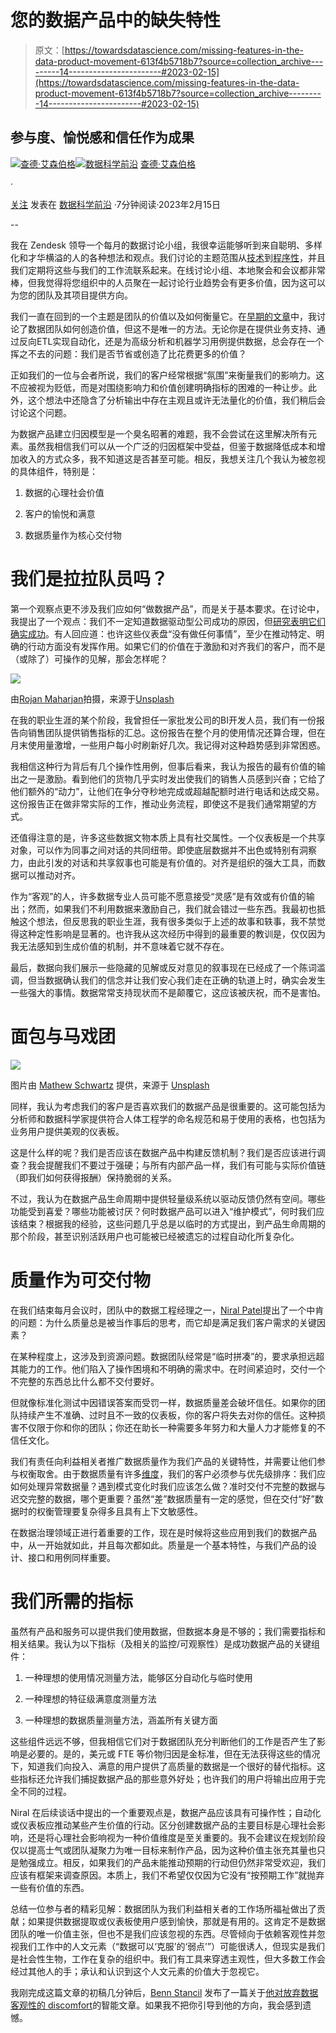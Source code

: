 # 您的数据产品中的缺失特性

> 原文：[https://towardsdatascience.com/missing-features-in-the-data-product-movement-613f4b5718b7?source=collection_archive---------14-----------------------#2023-02-15](https://towardsdatascience.com/missing-features-in-the-data-product-movement-613f4b5718b7?source=collection_archive---------14-----------------------#2023-02-15)

## 参与度、愉悦感和信任作为成果

[](https://medium.com/@cisenbe?source=post_page-----613f4b5718b7--------------------------------)[![查德·艾森伯格](../Images/56e50c1ee292ac672df4b8062e460c8e.png)](https://medium.com/@cisenbe?source=post_page-----613f4b5718b7--------------------------------)[](https://towardsdatascience.com/?source=post_page-----613f4b5718b7--------------------------------)[![数据科学前沿](../Images/a6ff2676ffcc0c7aad8aaf1d79379785.png)](https://towardsdatascience.com/?source=post_page-----613f4b5718b7--------------------------------) [查德·艾森伯格](https://medium.com/@cisenbe?source=post_page-----613f4b5718b7--------------------------------)

·

[关注](https://medium.com/m/signin?actionUrl=https%3A%2F%2Fmedium.com%2F_%2Fsubscribe%2Fuser%2Fb9113837f160&operation=register&redirect=https%3A%2F%2Ftowardsdatascience.com%2Fmissing-features-in-the-data-product-movement-613f4b5718b7&user=Chad+Isenberg&userId=b9113837f160&source=post_page-b9113837f160----613f4b5718b7---------------------post_header-----------) 发表在 [数据科学前沿](https://towardsdatascience.com/?source=post_page-----613f4b5718b7--------------------------------) ·7分钟阅读·2023年2月15日[](https://medium.com/m/signin?actionUrl=https%3A%2F%2Fmedium.com%2F_%2Fvote%2Ftowards-data-science%2F613f4b5718b7&operation=register&redirect=https%3A%2F%2Ftowardsdatascience.com%2Fmissing-features-in-the-data-product-movement-613f4b5718b7&user=Chad+Isenberg&userId=b9113837f160&source=-----613f4b5718b7---------------------clap_footer-----------)

--

[](https://medium.com/m/signin?actionUrl=https%3A%2F%2Fmedium.com%2F_%2Fbookmark%2Fp%2F613f4b5718b7&operation=register&redirect=https%3A%2F%2Ftowardsdatascience.com%2Fmissing-features-in-the-data-product-movement-613f4b5718b7&source=-----613f4b5718b7---------------------bookmark_footer-----------)

我在 Zendesk 领导一个每月的数据讨论小组，我很幸运能够听到来自聪明、多样化和才华横溢的人的各种想法和观点。我们讨论的主题范围从[技术](https://medium.com/airbnb-engineering/how-airbnb-achieved-metric-consistency-at-scale-f23cc53dea70)到[程序性](https://benn.substack.com/p/how-dbt-fails)，并且我们定期将这些与我们的工作流联系起来。在线讨论小组、本地聚会和会议都非常棒，但我觉得将您组织中的人员聚在一起讨论行业趋势会有更多价值，因为这可以为您的团队及其项目提供方向。

我们一直在回到的一个主题是团队的价值以及如何衡量它。在[早期的文章](https://medium.com/towards-data-science/data-teams-as-support-teams-2bb1f1ed31b)中，我讨论了数据团队如何创造价值，但这不是唯一的方法。无论你是在提供业务支持、通过反向ETL实现自动化，还是为高级分析和机器学习用例提供数据，总会存在一个挥之不去的问题：我们是否节省或创造了比花费更多的价值？

正如我们的一位与会者所说，我们的客户经常根据“氛围”来衡量我们的影响力。这不应被视为贬低，而是对围绕影响力和价值创建明确指标的困难的一种让步。此外，这个想法中还隐含了分析输出中存在主观且或许无法量化的价值，我们稍后会讨论这个问题。

为数据产品建立归因模型是一个臭名昭著的难题，我不会尝试在这里解决所有元素。虽然我相信我们可以从一个广泛的归因框架中受益，但鉴于数据降低成本和增加收入的方式众多，我不知道这是否甚至可能。相反，我想关注几个我认为被忽视的具体组件，特别是：

1.  数据的心理社会价值

1.  客户的愉悦和满意

1.  数据质量作为核心交付物

# 我们是拉拉队员吗？

第一个观察点更不涉及我们应如何“做数据产品”，而是关于基本要求。在讨论中，我提出了一个观点：我们不一定知道数据驱动型公司成功的原因，但[研究表明它们确实成功](https://cisr.mit.edu/publication/2022_0101_Dashboarding_WeillWoerner)。有人回应道：也许这些仪表盘“没有做任何事情”，至少在推动特定、明确的行动方面没有发挥作用。如果它们的价值在于激励和对齐我们的客户，而不是（或除了）可操作的见解，那会怎样呢？

![](../Images/5ae353fad8599c59240cb1b3370b4419.png)

由[Rojan Maharjan](https://unsplash.com/@kathmandude_?utm_source=medium&utm_medium=referral)拍摄，来源于[Unsplash](https://unsplash.com/?utm_source=medium&utm_medium=referral)

在我的职业生涯的某个阶段，我曾担任一家批发公司的BI开发人员，我们有一份报告向销售团队提供销售指标的汇总。这份报告在整个月的使用情况还算合理，但在月末使用量激增，一些用户每小时刷新好几次。我记得对这种趋势感到非常困惑。

我相信这种行为背后有几个操作性用例，但事后看来，我认为报告的最有价值的输出之一是激励。看到他们的货物几乎实时发出使我们的销售人员感到兴奋；它给了他们额外的“动力”，让他们在争分夺秒地完成或超越配额时进行电话和达成交易。这份报告正在做非常实际的工作，推动业务流程，即使这不是我们通常期望的方式。

还值得注意的是，许多这些数据文物本质上具有社交属性。一个仪表板是一个共享对象，可以作为同事之间对话的共同纽带。即使底层数据并不出色或特别有洞察力，由此引发的对话和共享叙事也可能是有价值的。对齐是组织的强大工具，而数据可以推动对齐。

作为“客观”的人，许多数据专业人员可能不愿意接受“灵感”是有效或有价值的输出；然而，如果我们不利用数据来激励自己，我们就会错过一些东西。我最初也抵触这个想法，但反思我的职业生涯，我有很多类似于上述的故事和轶事，我不禁觉得这种定性影响是显著的。也许我从这次经历中得到的最重要的教训是，仅仅因为我无法感知到生成价值的机制，并不意味着它就不存在。

最后，数据向我们展示一些隐藏的见解或反对意见的叙事现在已经成了一个陈词滥调，但当数据确认我们的信念并让我们安心我们走在正确的轨道上时，确实会发生一些强大的事情。数据常常支持现状而不是颠覆它，这应该被庆祝，而不是害怕。

# 面包与马戏团

![](../Images/d11108b1ff07cfd487f4590e494790ba.png)

图片由 [Mathew Schwartz](https://unsplash.com/@cadop?utm_source=medium&utm_medium=referral) 提供，来源于 [Unsplash](https://unsplash.com/?utm_source=medium&utm_medium=referral)

同样，我认为考虑我们的客户是否喜欢我们的数据产品是很重要的。这可能包括为分析师和数据科学家提供符合人体工程学的命名规范和易于使用的表格，也包括为业务用户提供美观的仪表板。

这是什么样的呢？我们是否应该在数据产品中构建反馈机制？我们是否应该进行调查？我会提醒我们不要过于强硬；与所有内部产品一样，我们有可能与实际价值链（即我们如何获得报酬）保持脆弱的关系。

不过，我认为在数据产品生命周期中提供轻量级系统以驱动反馈仍然有空间。哪些功能受到喜爱？哪些功能被讨厌？何时数据产品可以进入“维护模式”，何时我们应该结束？根据我的经验，这些问题几乎总是以临时的方式提出，到产品生命周期的那个阶段，甚至识别活跃用户也可能被已经被遗忘的过程自动化所复杂化。

# 质量作为可交付物

在我们结束每月会议时，团队中的数据工程经理之一，[Niral Patel](https://www.linkedin.com/in/niralpatel/)提出了一个中肯的问题：为什么质量总是被当作事后的思考，而它却是满足我们客户需求的关键因素？

在某种程度上，这涉及到资源问题。数据团队经常是“临时拼凑”的，要求承担远超其能力的工作。他们陷入了操作困境和不明确的需求中。在时间紧迫时，交付一个不完整的东西总比什么都不交付要好。

但就像标准化测试中因错误答案而受罚一样，数据质量差会破坏信任。如果你的团队持续产生不准确、过时且不一致的仪表板，你的客户将失去对你的信任。这种损害不仅限于你和你的团队；你还在助长一种需要多年努力和大量人力才能修复的不信任文化。

我们有责任向利益相关者推广数据质量作为我们产品的关键特性，并需要让他们参与权衡取舍。由于数据质量有许多[维度](/the-six-dimensions-of-data-quality-and-how-to-deal-with-them-bdcf9a3dba71)，我们的客户必须参与优先级排序：我们应如何处理异常数据量？遇到模式变化时我们应该怎么做？准时交付不完整的数据与迟交完整的数据，哪个更重要？虽然“差”数据质量有一定的感觉，但在交付“好”数据时的权衡管理要复杂得多且具有上下文敏感性。

在数据治理领域正进行着重要的工作，现在是时候将这些应用到我们的数据产品中，从一开始就如此，并且每次都如此。质量是一个基本特性，与我们产品的设计、接口和用例同样重要。

# 我们所需的指标

虽然有产品和服务可以提供我们使用数据，但数据本身是不够的；我们需要指标和相关结果。我认为以下指标（及相关的监控/可观察性）是成功数据产品的关键组件：

1.  一种理想的使用情况测量方法，能够区分自动化与临时使用

1.  一种理想的特征级满意度测量方法

1.  一种理想的数据质量测量方法，涵盖所有关键方面

这些组件远远不够，但我相信它们对于数据团队充分判断他们的工作是否产生了影响是必要的。是的，美元或 FTE 等价物归因是金标准，但在无法获得这些的情况下，知道我们向投入、满意的用户提供了高质量的数据是一个很好的替代指标。这些指标还允许我们捕捉数据产品的那些意外好处；也许我们的用户将输出应用于完全不同的过程。

Niral 在后续谈话中提出的一个重要观点是，数据产品应该具有可操作性；自动化或仪表板应推动某些产生价值的行动。区分创建数据产品的主要目标是心理社会影响，还是将心理社会影响视为一种价值维度是至关重要的。我不会建议在规划阶段仅以提高士气或团队凝聚力为唯一目标来制作产品，因为这种价值主张充其量也只是勉强成立。相反，如果我们的产品未能推动预期的行动但仍然非常受欢迎，我们应该有框架来调查原因。本质上，我们不希望仅仅因为它没有“按预期工作”就抛弃一些有价值的东西。

总结一位参与者的精彩见解：数据团队为我们利益相关者的工作场所福祉做出了贡献；如果提供数据提取或仪表板使用户感到愉快，那就是有用的。这肯定不是数据团队的唯一价值主张，但也不是我们应该忽视的东西。尽管倾向于依赖客观性并忽视我们工作中的人文元素（“数据可以‘克服’的‘弱点’”）可能很诱人，但现实是我们是社会性生物，工作在复杂的组织中。我们有工具来穿透主观性，但大多数工作会经过其他人的手；承认和认识到这个人文元素的价值大于忽视它。

我刚完成这篇文章的初稿几分钟后，[Benn Stancil](https://medium.com/u/b3c63c3caf8e?source=post_page-----613f4b5718b7--------------------------------) 发布了一篇关于[他对放弃数据客观性的 discomfort](https://benn.substack.com/p/the-case-for-being-biased)的智能文章。如果我不把你引导到他的方向，我会感到遗憾。
